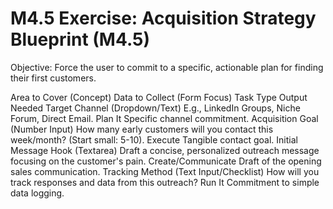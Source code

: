 # M4.5 Exercise: Acquisition Strategy Blueprint (M4.5)
Objective: Force the user to commit to a specific, actionable plan for finding their first customers.

Area to Cover (Concept)	Data to Collect (Form Focus)	Task Type	Output Needed
Target Channel	(Dropdown/Text) E.g., LinkedIn Groups, Niche Forum, Direct Email.	Plan It	Specific channel commitment.
Acquisition Goal	(Number Input) How many early customers will you contact this week/month? (Start small: 5-10).	Execute	Tangible contact goal.
Initial Message Hook	(Textarea) Draft a concise, personalized outreach message focusing on the customer's pain.	Create/Communicate	Draft of the opening sales communication.
Tracking Method	(Text Input/Checklist) How will you track responses and data from this outreach?	Run It	Commitment to simple data logging.
